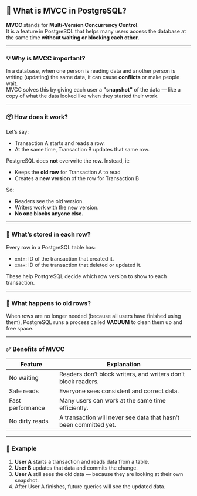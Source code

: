 

## 🔁 What is MVCC in PostgreSQL?

**MVCC** stands for **Multi-Version Concurrency Control**.  
It is a feature in PostgreSQL that helps many users access the database at the same time **without waiting or blocking each other**.

---

### 💡 Why is MVCC important?

In a database, when one person is reading data and another person is writing (updating) the same data, it can cause **conflicts** or make people wait.  
MVCC solves this by giving each user a **"snapshot"** of the data — like a copy of what the data looked like when they started their work.

---

### 📦 How does it work?

Let’s say:
- Transaction A starts and reads a row.
- At the same time, Transaction B updates that same row.

PostgreSQL does **not** overwrite the row. Instead, it:
- Keeps the **old row** for Transaction A to read
- Creates a **new version** of the row for Transaction B

So:
- Readers see the old version.
- Writers work with the new version.
- **No one blocks anyone else.**

---

### 🧠 What’s stored in each row?

Every row in a PostgreSQL table has:
- `xmin`: ID of the transaction that created it.
- `xmax`: ID of the transaction that deleted or updated it.

These help PostgreSQL decide which row version to show to each transaction.

---

### 🧹 What happens to old rows?

When rows are no longer needed (because all users have finished using them), PostgreSQL runs a process called **VACUUM** to clean them up and free space.

---

### ✅ Benefits of MVCC

| Feature | Explanation |
|--------|-------------|
| No waiting | Readers don’t block writers, and writers don’t block readers. |
| Safe reads | Everyone sees consistent and correct data. |
| Fast performance | Many users can work at the same time efficiently. |
| No dirty reads | A transaction will never see data that hasn’t been committed yet. |

---

### 🧪 Example

1. **User A** starts a transaction and reads data from a table.
2. **User B** updates that data and commits the change.
3. **User A** still sees the old data — because they are looking at their own snapshot.
4. After User A finishes, future queries will see the updated data.

